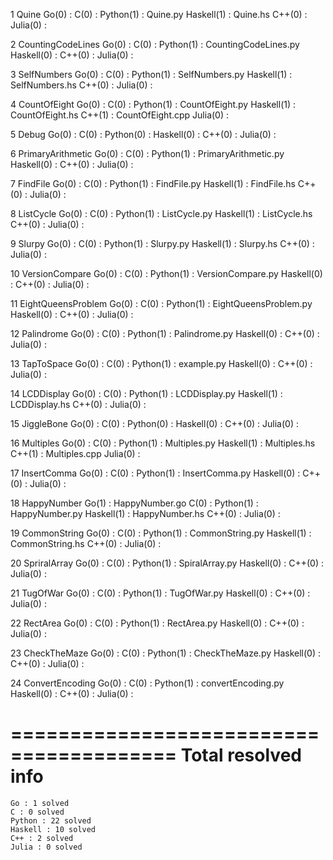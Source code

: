 1 Quine
	Go(0) : 
	C(0) : 
	Python(1) : Quine.py
	Haskell(1) : Quine.hs
	C++(0) : 
	Julia(0) : 

2 CountingCodeLines
	Go(0) : 
	C(0) : 
	Python(1) : CountingCodeLines.py
	Haskell(0) : 
	C++(0) : 
	Julia(0) : 

3 SelfNumbers
	Go(0) : 
	C(0) : 
	Python(1) : SelfNumbers.py
	Haskell(1) : SelfNumbers.hs
	C++(0) : 
	Julia(0) : 

4 CountOfEight
	Go(0) : 
	C(0) : 
	Python(1) : CountOfEight.py
	Haskell(1) : CountOfEight.hs
	C++(1) : CountOfEight.cpp
	Julia(0) : 

5 Debug
	Go(0) : 
	C(0) : 
	Python(0) : 
	Haskell(0) : 
	C++(0) : 
	Julia(0) : 

6 PrimaryArithmetic
	Go(0) : 
	C(0) : 
	Python(1) : PrimaryArithmetic.py
	Haskell(0) : 
	C++(0) : 
	Julia(0) : 

7 FindFile
	Go(0) : 
	C(0) : 
	Python(1) : FindFile.py
	Haskell(1) : FindFile.hs
	C++(0) : 
	Julia(0) : 

8 ListCycle
	Go(0) : 
	C(0) : 
	Python(1) : ListCycle.py
	Haskell(1) : ListCycle.hs
	C++(0) : 
	Julia(0) : 

9 Slurpy
	Go(0) : 
	C(0) : 
	Python(1) : Slurpy.py
	Haskell(1) : Slurpy.hs
	C++(0) : 
	Julia(0) : 

10 VersionCompare
	Go(0) : 
	C(0) : 
	Python(1) : VersionCompare.py
	Haskell(0) : 
	C++(0) : 
	Julia(0) : 

11 EightQueensProblem
	Go(0) : 
	C(0) : 
	Python(1) : EightQueensProblem.py
	Haskell(0) : 
	C++(0) : 
	Julia(0) : 

12 Palindrome
	Go(0) : 
	C(0) : 
	Python(1) : Palindrome.py
	Haskell(0) : 
	C++(0) : 
	Julia(0) : 

13 TapToSpace
	Go(0) : 
	C(0) : 
	Python(1) : example.py
	Haskell(0) : 
	C++(0) : 
	Julia(0) : 

14 LCDDisplay
	Go(0) : 
	C(0) : 
	Python(1) : LCDDisplay.py
	Haskell(1) : LCDDisplay.hs
	C++(0) : 
	Julia(0) : 

15 JiggleBone
	Go(0) : 
	C(0) : 
	Python(0) : 
	Haskell(0) : 
	C++(0) : 
	Julia(0) : 

16 Multiples
	Go(0) : 
	C(0) : 
	Python(1) : Multiples.py
	Haskell(1) : Multiples.hs
	C++(1) : Multiples.cpp
	Julia(0) : 

17 InsertComma
	Go(0) : 
	C(0) : 
	Python(1) : InsertComma.py
	Haskell(0) : 
	C++(0) : 
	Julia(0) : 

18 HappyNumber
	Go(1) : HappyNumber.go
	C(0) : 
	Python(1) : HappyNumber.py
	Haskell(1) : HappyNumber.hs
	C++(0) : 
	Julia(0) : 

19 CommonString
	Go(0) : 
	C(0) : 
	Python(1) : CommonString.py
	Haskell(1) : CommonString.hs
	C++(0) : 
	Julia(0) : 

20 SpriralArray
	Go(0) : 
	C(0) : 
	Python(1) : SpiralArray.py
	Haskell(0) : 
	C++(0) : 
	Julia(0) : 

21 TugOfWar
	Go(0) : 
	C(0) : 
	Python(1) : TugOfWar.py
	Haskell(0) : 
	C++(0) : 
	Julia(0) : 

22 RectArea
	Go(0) : 
	C(0) : 
	Python(1) : RectArea.py
	Haskell(0) : 
	C++(0) : 
	Julia(0) : 

23 CheckTheMaze
	Go(0) : 
	C(0) : 
	Python(1) : CheckTheMaze.py
	Haskell(0) : 
	C++(0) : 
	Julia(0) : 

24 ConvertEncoding
	Go(0) : 
	C(0) : 
	Python(1) : convertEncoding.py
	Haskell(0) : 
	C++(0) : 
	Julia(0) : 

========================================
Total resolved info
========================================
	Go : 1 solved
	C : 0 solved
	Python : 22 solved
	Haskell : 10 solved
	C++ : 2 solved
	Julia : 0 solved
